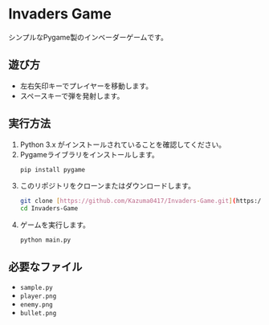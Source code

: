 # Invaders Game

シンプルなPygame製のインベーダーゲームです。

## 遊び方

* 左右矢印キーでプレイヤーを移動します。
* スペースキーで弾を発射します。

## 実行方法

1.  Python 3.x がインストールされていることを確認してください。
2.  Pygameライブラリをインストールします。
    ```bash
    pip install pygame
    ```
3.  このリポジトリをクローンまたはダウンロードします。
    ```bash
    git clone [https://github.com/Kazuma0417/Invaders-Game.git](https://github.com/Kazuma0417/Invaders-Game.git)
    cd Invaders-Game
    ```
4.  ゲームを実行します。
    ```bash
    python main.py
    ```

## 必要なファイル

* `sample.py`
* `player.png`
* `enemy.png`
* `bullet.png`
